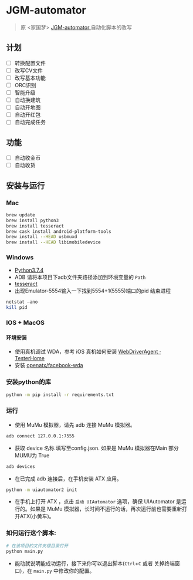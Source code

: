 # JGM-automator
> 原 <家国梦> [JGM-automator ](https://github.com/Jiahonzheng/JGM-Automator "<JGM-automator>")自动化脚本的改写

## 计划
- [ ] 转换配置文件
- [ ] 改写CV文件
- [ ] 改写基本功能
- [ ] ORC识别
- [ ] 智能升级
- [ ] 自动换建筑
- [ ] 自动开地图
- [ ] 自动开红包
- [ ] 自动完成任务

## 功能
- [ ] 自动收金币
- [ ] 自动收货

## 安装与运行

### Mac
```bash
brew update
brew install python3
brew install tesseract
brew cask install android-platform-tools
brew install --HEAD usbmuxd
brew install --HEAD libimobiledevice
```
### Windows
- [Python3.7.4](https://www.python.org/downloads/release/python-374/)
- ADB 请将本项目下adb文件夹路径添加到环境变量的 `Path`
- [tesseract](https://github.com/tesseract-ocr/tesseract/wiki/4.0-with-LSTM#400-alpha-for-windows)
- 出现Emulator-5554输入一下找到5554+1(5555)端口的pid 结束进程
```powershell
netstat –ano
kill pid 
```

### IOS + MacOS

#### 环境安装

- 使用真机调试 WDA，参考 iOS 真机如何安装 [WebDriverAgent · TesterHome](https://testerhome.com/topics/7220)
- 安装 [openatx/facebook-wda](https://github.com/openatx/facebook-wda)

### 安装python的库
```bash
python -m pip install -r requirements.txt
```
### 运行
- 使用 MuMu 模拟器，请先 adb 连接 MuMu 模拟器。
```bash
adb connect 127.0.0.1:7555
```
- 获取 device 名称 填写至config.json. 如果是 MuMu 模拟器在Main 部分 MUMU为 True
```bash
adb devices
```
- 在已完成 adb 连接后，在手机安装 ATX 应用。
```bash
python -m uiautomator2 init
```
- 在手机上打开 ATX ，点击 `启动 UIAutomator` 选项，确保 UIAutomator 是运行的。如果是 MuMu 模拟器，长时间不运行的话，再次运行前也需要重新打开ATX(小黄车)。

### 如何运行这个脚本:
```bash
# 在该项目的文件夹根目录打开
python main.py
```

+ 能动就说明能成功运行，接下来你可以退出脚本(`Ctrl`+`C` 或者 关掉终端窗口)，在 `main.py` 中修改你的配置。


